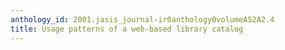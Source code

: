 ```yaml
---
anthology_id: 2001.jasis_journal-ir0anthology0volumeA52A2.4
title: Usage patterns of a web-based library catalog
---
```

